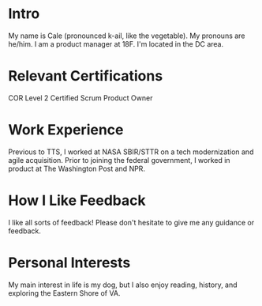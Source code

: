 # Intro

My name is Cale (pronounced k-ail, like the vegetable). My pronouns are he/him. I am a product manager at 18F. I'm located in the DC area.

# Relevant Certifications

COR Level 2
Certified Scrum Product Owner

# Work Experience

Previous to TTS, I worked at NASA SBIR/STTR on a tech modernization and agile acquisition. Prior to joining the federal government, I worked in product at The Washington Post and NPR.

# How I Like Feedback

I like all sorts of feedback! Please don't hesitate to give me any guidance or feedback.

# Personal Interests

My main interest in life is my dog, but I also enjoy reading, history, and exploring the Eastern Shore of VA.
